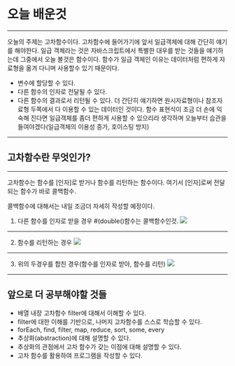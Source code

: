 # 오늘 배운것
___
오늘의 주제는 고차함수이다.
고차함수에 들어가기에 앞서 일급객체에 대해 간단히 얘기를 해야한다.
일급 객체라는 것은 자바스크립트에서 특별한 대우를 받는 것들을 얘기하는데 그중에서
오늘 볼것은 함수이다. 함수가 일급 객체인 이유는 데이터처럼 편하게 자료형을 옮겨 다니며
사용할수 있기 때문이다. 
- 변수에 할당할 수 있다.
- 다른 함수의 인자로 전달될 수 있다.
- 다른 함수의 결과로서 리턴될 수 있다.
더 간단히 얘기하면 원시자료형이나 참조자료형 두쪽에서 다 이용할 수 있는 데이터인 것이다.
함수 표현식이 조금 더 손에 익숙해 진다면 일급객체를 좀더 편하게 사용할 수 있으리라
생각하며 오늘부터 습관을 들여야겠다(일급객체의 이용성 증가, 호이스팅 방지)
___
## 고차함수란 무엇인가?
___
고차함수는 함수를 [인자]로 받거나 함수를 리턴하는 함수이다.
여기서 [인자]로써 전달되는 함수가 바로 콜백함수.

콜백함수에 대해서는 내일 조금더 자세히 작성할 예정이다.
1. 다른 함수를 인자로 받을 경우 #(double()함수는 콜백함수인것.
![](https://images.velog.io/images/pp8960/post/b544c07c-9ef5-45f3-8335-e0d9c983c82d/image.png)
___

2. 함수를 리턴하는 경우
![](https://images.velog.io/images/pp8960/post/18968176-93d1-49f0-8cae-c548f4864697/image.png)
___

3. 위의 두경우를 합친 경우(함수를 인자로 받아, 함수를 리턴)
![](https://images.velog.io/images/pp8960/post/f27c3fab-ca09-4067-8568-68bb4fba05ad/image.png)
___

## 앞으로 더 공부해야할 것들
- 배열 내장 고차함수 filter에 대해서 이해할 수 있다.
- filter에 대한 이해를 기반으로, 나머지 고차함수를 스스로 학습할 수 있다.
- forEach, find, filter, map, reduce, sort, some, every
- 추상화(abstraction)에 대해 설명할 수 있다.
- 추상화의 관점에서 고차 함수가 갖는 이점에 대해 설명할 수 있다.
- 고차 함수를 활용하여 프로그램을 작성할 수 있다.
